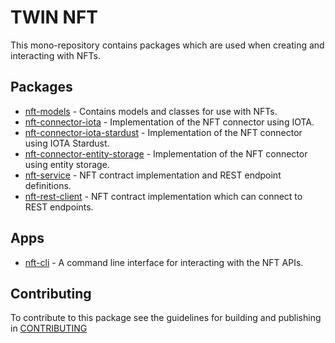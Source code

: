 # TWIN NFT

This mono-repository contains packages which are used when creating and interacting with NFTs.

## Packages

- [nft-models](packages/nft-models/README.md) - Contains models and classes for use with NFTs.
- [nft-connector-iota](packages/nft-connector-iota/README.md) - Implementation of the NFT connector using IOTA.
- [nft-connector-iota-stardust](packages/nft-connector-iota-stardust/README.md) - Implementation of the NFT connector using IOTA Stardust.
- [nft-connector-entity-storage](packages/nft-connector-entity-storage/README.md) - Implementation of the NFT connector using entity storage.
- [nft-service](packages/nft-service/README.md) - NFT contract implementation and REST endpoint definitions.
- [nft-rest-client](packages/nft-rest-client/README.md) - NFT contract implementation which can connect to REST endpoints.

## Apps

- [nft-cli](apps/nft-cli/README.md) - A command line interface for interacting with the NFT APIs.

## Contributing

To contribute to this package see the guidelines for building and publishing in [CONTRIBUTING](./CONTRIBUTING.md)
